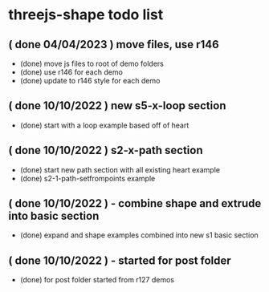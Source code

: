 # threejs-shape todo list

<!-- DONE -->

## ( done 04/04/2023 ) move files, use r146
* (done) move js files to root of demo folders
* (done) use r146 for each demo
* (done) update to r146 style for each demo

## ( done 10/10/2022 ) new s5-x-loop section
* (done) start with a loop example based off of heart

## ( done 10/10/2022 ) s2-x-path section
* (done) start new path section with all existing heart example
* (done) s2-1-path-setfrompoints example

## ( done 10/10/2022 ) - combine shape and extrude into basic section
* (done) expand and shape examples combined into new s1 basic section 

## ( done 10/10/2022 ) - started for post folder
* (done) for post folder started from r127 demos
